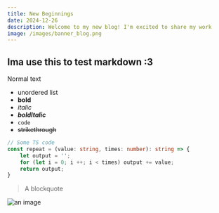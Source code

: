 ```yaml
---
title: New Beginnings
date: 2024-12-26
description: Welcome to my new blog! I'm excited to share my work
image: /images/banner_blog.png
---
```


## Ima use this to test markdown :3

Normal text

- unordered list
- **bold**
- *italic*
- ***boldItalic***
- `code`
- ~~strikethrough~~

```ts
// Some TS code
const repeat = (value: string, times: number): string => {
    let output = '';
    for (let i = 0; i ++; i < times) output += value;
    return output;
}
```

> A blockquote

![an image](https://i-have-a.degradationk.ink/Lizzy676e2fbeDD0xn0gfKebt.png)